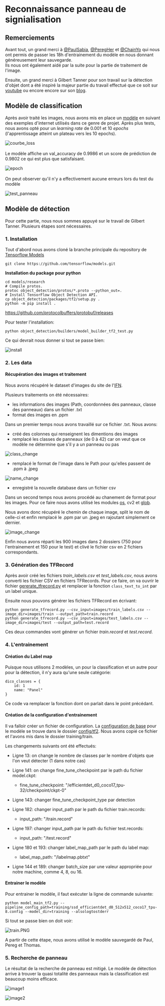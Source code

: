 # Reconnaissance panneau de signialisation

## Remerciements
Avant tout, un grand merci à [@PaulSabia](https://github.com/PaulSabia), [@PeregHer](https://github.com/PeregHer) et [@ChainYo](https://github.com/ChainYo) qui nous ont permis de passer les 18h d'entrainement du modèle en nous donnant généreusement leur sauvegarde.<br> 
Ils nous ont également aidé par la suite pour la partie de traitement de l'image.

Ensuite, un grand merci à Gilbert Tanner pour son travail sur la détection d'objet dont a été inspiré la majeur partie du travail effectué que ce soit sur 
[youtube](https://www.youtube.com/watch?v=cvyDYdI2nEI) ou encore encore sur son [blog](https://gilberttanner.com/blog/tensorflow-object-detection-with-tensorflow-2-creating-a-custom-model).

## Modèle de classification

Après avoir traité les images, nous avons mis en place un [modèle](panneau_classification.ipynb) en suivant des exemples d'internet utilisés dans ce genre de projet. Après plus tests, nous avons opté pour
un *learning rate* de 0.001 et 10 *epochs* (l'apprentissage atteint un plateau vers les 10 epochs).

![courbe_loss](images/courbe_loss.PNG)
<br>
<br>
Le modèle affiche un val_accuracy de 0.9986 et un score de prédiction de 0.9802 ce qui est plus que satisfaisant.

![epoch](images/epoch.PNG)
<br>
<br>
On peut observer qu'il n'y a effectivement aucune erreurs lors du test du modèle

![test_panneau](images/test_panneau.PNG)

## Modèle de détection
Pour cette partie, nous nous sommes appuyé sur le travail de Gilbert Tanner. Plusieurs étapes sont nécessaires.

### 1. Installation

Tout d'abord nous avons cloné la branche principale du repository de [Tensorflow Models](https://github.com/TannerGilbert/Tensorflow-Object-Detection-API-Train-Model)

`git clone https://github.com/tensorflow/models.git`

**Installation du package pour python**

```
cd models/research
# Compile protos.
protoc object_detection/protos/*.proto --python_out=.
# Install TensorFlow Object Detection API.
cp object_detection/packages/tf2/setup.py .
python -m pip install .
```



https://github.com/protocolbuffers/protobuf/releases



Pour tester l'installation:

`python object_detection/builders/model_builder_tf2_test.py`

Ce qui devrait nous donner si tout se passe bien:

![install](images/install.PNG)

### 2. Les data

#### Récupération des images et traitement

Nous avons récupéré le dataset d'images du site de l'[IFN](https://benchmark.ini.rub.de/gtsdb_dataset.html).

Plusieurs traitements on été nécessaires:

* les informations des images (Path, coordonnées des panneaux, classe des panneaux) dans un fichier .txt
* format des images en .ppm

Dans un premier temps nous avons travaillé sur ce fichier .txt. Nous avons:

* créé des colonnes qui renseignent les dimentions des images
* remplacé les classes de panneaux (de 0 à 42) car on veut que ce modèle ne détermine que s'il y a un panneau ou pas <br>

![class_change](images/class_change.PNG)

* remplacé le format de l'image dans le Path pour qu'elles passent de .ppm à .jpeg

![name_change](images/name_change.PNG)

* enregistré la nouvelle database dans un fichier csv

Dans un second temps nous avons procédé au chanement de format pour les images. Pour ce faire nous avons utilisé les modules [os](https://docs.python.org/fr/3/library/os.html), cv2 et [glob](https://docs.python.org/fr/3.6/library/glob.html). 


Nous avons donc récupéré le chemin de chaque image, split le nom de celle-ci et enfin remplacé le .ppm par un .jpeg en rajoutant simplement ce dernier.

![image_change](images/image_change.PNG)

Enfin nous avons réparti les 900 images dans 2 dossiers (750 pour l'entrainement et 150 pour le test) et clivé le fichier csv en 2 fichiers correspondants.

### 3. Génération des TFRecord

Après avoir créé les fichiers *train_labels.csv* et *test_labels.csv*, nous avons converti les fichier CSV en fichiers TFRecords. Pour ce faire, on va ouvrir le fichier [gererate_tfrecord.py](https://github.com/TannerGilbert/Tensorflow-Object-Detection-API-Train-Model/blob/master/generate_tfrecord.py) et remplacer la fonction `class_text_to_int` par un label unique.

Ensuite nous pouvons générer les fichiers TFRecord en écrivant:<br>
```
python generate_tfrecord.py --csv_input=images/train_labels.csv --image_dir=images/train --output_path=train.record
python generate_tfrecord.py --csv_input=images/test_labels.csv --image_dir=images/test --output_path=test.record
```

Ces deux commandes vont générer un fichier *train.record* et *test.record*.

### 4. L'entrainement
#### Création du Label map

Puisque nous utilisons 2 modèles, un pour la classification et un autre pour pour la détection, il n'y aura qu'une seule catégorie:

```
dico_classes = {
    id: 1
    name: "Panel"
}
```

Ce code va remplacer la fonction dont on parlait dans le point précédant. 

#### Création de la configuration d'entrainement
Il va falloir créer un fichier de configuration. La [configuration de base](https://github.com/tensorflow/models/blob/master/research/object_detection/configs/tf2/ssd_efficientdet_d0_512x512_coco17_tpu-8.config) pour le modèle se trouve dans le dossier [config/tf2](https://github.com/tensorflow/models/tree/master/research/object_detection/configs/tf2). Nous avons copié ce fichier et l'avons mis dans le dossier training/train.

Les changements suivants ont été effectués:

* Ligne 13: on change le nombre de classes par le nombre d'objets que l'on veut détecter (1 dans notre cas)

* Ligne 141: on change fine_tune_checkpoint par le path du fichier model.ckpt:
    * fine_tune_checkpoint: "<path>/efficientdet_d0_coco17_tpu-32/checkpoint/ckpt-0"

* Ligne 143: changer fine_tune_checkpoint_type par detection

* Ligne 182: changer input_path par le path du fichier train.records:
    * input_path: "<path>/train.record"

* Ligne 197: changer input_path par le path du fichier test.records:
    * input_path: "<path>/test.record"

* Ligne 180 et 193: changer label_map_path par le path du label map:
    * label_map_path: "<path>/labelmap.pbtxt"

* Ligne 144 et 189: changer batch_size par une valeur appropriée pour notre machine, comme 4, 8, ou 16.

#### Entrainer le modèle
Pour entrainer le modèle, il faut exécuter la ligne de commande suivante:

```
python model_main_tf2.py --pipeline_config_path=training/ssd_efficientdet_d0_512x512_coco17_tpu-8.config --model_dir=training --alsologtostderr
```

Si tout se passe bien on doit voir:

![train.PNG](images/train.PNG)

A partir de cette étape, nous avons utilisé le modèle sauvegardé de Paul, Pereg et Thomas.


### 5. Recherche de panneau

Le résultat de la recherche de panneau est mitigé. Le modèle de détection arrive à trouver la quasi totalité des panneaux mais la classification est beaucoup moins efficace. 

![image1](images/images1.PNG)

![image2](images/image2.PNG)




